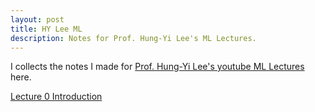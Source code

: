 ```yaml
---
layout: post
title: HY Lee ML
description: Notes for Prof. Hung-Yi Lee's ML Lectures.
---
```


I collects the notes I made for [Prof. Hung-Yi Lee's youtube ML Lectures](https://youtube.com/playlist?list=PLJV_el3uVTsPy9oCRY30oBPNLCo89yu49) here.

[Lecture 0 Introduction](https://baliuzeger.github.io/sjl/blog/2021/HYL_ML_00/)

